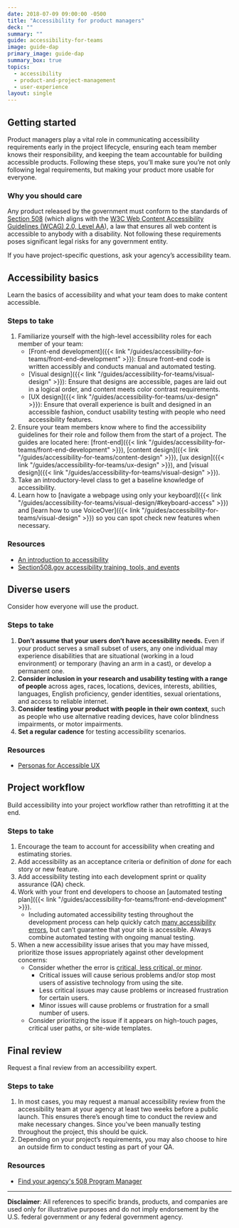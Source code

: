 ```yaml
---
date: 2018-07-09 09:00:00 -0500
title: "Accessibility for product managers"
deck: ""
summary: ""
guide: accessibility-for-teams
image: guide-dap
primary_image: guide-dap
summary_box: true
topics:
  - accessibility
  - product-and-project-management
  - user-experience
layout: single
---
```


## Getting started

Product managers play a vital role in communicating accessibility requirements early in the project lifecycle, ensuring each team member knows their responsibility, and keeping the team accountable for building accessible products. Following these steps, you’ll make sure you’re not only following legal requirements, but making your product more usable for everyone.

### Why you should care

Any product released by the government must conform to the standards of [Section 508](https://www.section508.gov/) (which aligns with the [W3C Web Content Accessibility Guidelines (WCAG) 2.0, Level AA](https://www.w3.org/WAI/WCAG22/quickref/?versions=2.0&currentsidebar=%23col_overview&levels=a%2Caaa)), a law that ensures all web content is accessible to anybody with a disability. Not following these requirements poses significant legal risks for any government entity.

If you have project-specific questions, ask your agency’s accessibility team.


## Accessibility basics

Learn the basics of accessibility and what your team does to make content accessible.

### Steps to take

1. Familiarize yourself with the high-level accessibility roles for each member of your team:
   - [Front-end development]({{< link "/guides/accessibility-for-teams/front-end-development" >}}): Ensure front-end code is written accessibly and conducts manual and automated testing.
   - [Visual design]({{< link "/guides/accessibility-for-teams/visual-design" >}}): Ensure that designs are accessible, pages are laid out in a logical order, and content meets color contrast requirements.
   - [UX design]({{< link "/guides/accessibility-for-teams/ux-design" >}}): Ensure that overall experience is built and designed in an accessible fashion, conduct usability testing with people who need accessibility features.
2. Ensure your team members know where to find the accessibility guidelines for their role and follow them from the start of a project. The guides are located here: [front-end]({{< link "/guides/accessibility-for-teams/front-end-development" >}}), [content design]({{< link "/guides/accessibility-for-teams/content-design" >}}), [ux design]({{< link "/guides/accessibility-for-teams/ux-design" >}}), and [visual design]({{< link "/guides/accessibility-for-teams/visual-design" >}}).
3. Take an introductory-level class to get a baseline knowledge of accessibility.
4. Learn how to [navigate a webpage using only your keyboard]({{< link "/guides/accessibility-for-teams/visual-design/#keyboard-access" >}}) and [learn how to use VoiceOver]({{< link "/guides/accessibility-for-teams/visual-design" >}}) so you can spot check new features when necessary.

### Resources

- [An introduction to accessibility](https://digital.gov/resources/an-introduction-to-accessibility/)
- [Section508.gov accessibility training, tools, and events](https://www.section508.gov/training/)


## Diverse users

Consider how everyone will use the product.

### Steps to take

1. **Don’t assume that your users don’t have accessibility needs.** Even if your product serves a small subset of users, any one individual may experience disabilities that are situational (working in a loud environment) or temporary (having an arm in a cast), or develop a permanent one.
2. **Consider inclusion in your research and usability testing with a range of people** across ages, races, locations, devices, interests, abilities, languages, English proficiency, gender identities, sexual orientations, and access to reliable internet.
3. **Consider testing your product with people in their own context**, such as people who use alternative reading devices, have color blindness impairments, or motor impairments.
4. **Set a regular cadence** for testing accessibility scenarios.

### Resources

- [Personas for Accessible UX](https://prod.rm.gfolkdev.net/a-web-for-everyone/personas-for-accessible-ux/)


## Project workflow

Build accessibility into your project workflow rather than retrofitting it at the end.

### Steps to take

1. Encourage the team to account for accessibility when creating and estimating stories.
2. Add accessibility as an acceptance criteria or definition of *done* for each story or new feature.
3. Add accessibility testing into each development sprint or quality assurance (QA) check.
4. Work with your front end developers to choose an [automated testing plan]({{< link "/guides/accessibility-for-teams/front-end-development" >}}).
   - Including automated accessibility testing throughout the development process can help quickly catch [many accessibility errors](https://accessibility.blog.gov.uk/2017/02/24/what-we-found-when-we-tested-tools-on-the-worlds-least-accessible-webpage/), but can’t guarantee that your site is accessible. Always combine automated testing with ongoing manual testing.
5. When a new accessibility issue arises that you may have missed, prioritize those issues appropriately against other development concerns:
   - Consider whether the error is [critical, less critical, or minor](https://pages.18f.gov/accessibility/checklist/).
     - Critical issues will cause serious problems and/or stop most users of assistive technology from using the site.
     - Less critical issues may cause problems or increased frustration for certain users.
     - Minor issues will cause problems or frustration for a small number of users.
   - Consider prioritizing the issue if it appears on high-touch pages, critical user paths, or site-wide templates.


## Final review

Request a final review from an accessibility expert.

### Steps to take

1. In most cases, you may request a manual accessibility review from the accessibility team at your agency at least two weeks before a public launch. This ensures there’s enough time to conduct the review and make necessary changes. Since you've been manually testing throughout the project, this should be quick.
2. Depending on your project’s requirements, you may also choose to hire an outside firm to conduct testing as part of your QA.

### Resources

- [Find your agency's 508 Program Manager](https://www.section508.gov/tools/program-manager-listing/)

---

**Disclaimer**: All references to specific brands, products, and companies are used only for illustrative purposes and do not imply endorsement by the U.S. federal government or any federal government agency.
